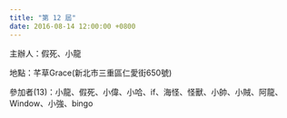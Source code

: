 ```yaml
---
title: "第 12 屆"
date: 2016-08-14 12:00:00 +0800
---
```


主辦人：假死、小龍

地點：芊草Grace(新北市三重區仁愛街650號)

參加者(13)：小龍、假死、小偉、小哈、if、海怪、怪獸、小帥、小賊、阿龍、Window、小強、bingo